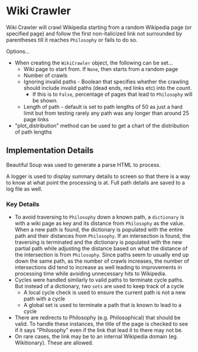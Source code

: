 # Wiki Crawler

Wiki Crawler will crawl Wikipedia starting from a random Wikipedia page (or specified page) and follow the first non-italicized link not surrounded by parentheses till it reaches `Philosophy` or fails to do so.

Options...

* When creating the `WikiCrawler` object, the following can be set...
  * Wiki page to start from. If `None`, then starts from a random page
  * Number of crawls
  * Ignoring invalid paths - Boolean that specifies whether the crawling should include invalid paths (dead ends, red links etc) into the count.
    * If this is to `False`, percentage of pages that lead to `Philosophy` will be shown.
  * Length of path - default is set to path lengths of 50 as just a hard limit but from testing rarely any path was any longer than around 25 page links
* "plot_distribution" method can be used to get a chart of the distribution of path lengths

## Implementation Details

Beautiful Soup was used to generate a parse HTML to process.

A logger is used to display summary details to screen so that there is a way to know at what point the processing is at. Full path details are saved to a log file as well.

### Key Details

* To avoid traversing to `Philosophy` down a known path, a `dictionary` is with a wiki page as key and its distance from `Philosophy` as the value. When a new path is found, the dictionary is populated with the entire path and their distances from `Philosophy`. If an intersection is found, the traversing is terminated and the dictionary is populated with the new partial path while adjusting the distance based on what the distance of the intersection is from `Philosophy`. Since paths seem to usually end up down the same path, as the number of crawls increases, the number of intersections did tend to increase as well leading to improvements in processing time while avoiding unnecessary hits to Wikipedia.
* Cycles were handled similarly to valid paths to terminate cycle paths. But instead of a dictionary, two `sets` are used to keep track of a cycle
  * A local cycle check is used to ensure the current path is not a new path with a cycle
  * A global set is used to terminate a path that is known to lead to a cycle
* There are redirects to Philosophy (e.g. Philosophical) that should be valid. To handle these instances, the title of the page is checked to see if it says "Philosophy" even if the link that lead it to there may not be.
* On rare cases, the link may be to an internal Wikipedia domain (eg. Wikitionary). These are allowed.
